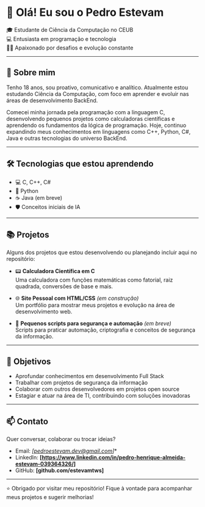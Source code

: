 # 👋 Olá! Eu sou o Pedro Estevam

🎓 Estudante de Ciência da Computação no CEUB  
💻 Entusiasta em programação e tecnologia  
🏋️‍♂️ Apaixonado por desafios e evolução constante

---

## 🚀 Sobre mim

Tenho 18 anos, sou proativo, comunicativo e analítico. Atualmente estou estudando Ciência da Computação, com foco em aprender e evoluir nas áreas de desenvolvimento BackEnd.

Comecei minha jornada pela programação com a linguagem C, desenvolvendo pequenos projetos como calculadoras científicas e aprendendo os fundamentos da lógica de programação. Hoje, continuo expandindo meus conhecimentos em linguagens como C++, Python, C#, Java e outras tecnologias do universo BackEnd.

---

## 🛠️ Tecnologias que estou aprendendo

- 💻 C, C++, C#
- 🐍 Python
- ☕ Java (em breve)
- 🛡️ Conceitos iniciais de IA

---

## 📚 Projetos

Alguns dos projetos que estou desenvolvendo ou planejando incluir aqui no repositório:

- 📟 **Calculadora Científica em C**  
  Uma calculadora com funções matemáticas como fatorial, raiz quadrada, conversões de base e mais.

- 🌐 **Site Pessoal com HTML/CSS** *(em construção)*  
  Um portfólio para mostrar meus projetos e evolução na área de desenvolvimento web.

- 🔐 **Pequenos scripts para segurança e automação** *(em breve)*  
  Scripts para praticar automação, criptografia e conceitos de segurança da informação.

---

## 🎯 Objetivos

- Aprofundar conhecimentos em desenvolvimento Full Stack
- Trabalhar com projetos de segurança da informação
- Colaborar com outros desenvolvedores em projetos open source
- Estagiar e atuar na área de TI, contribuindo com soluções inovadoras

---

## 📫 Contato

Quer conversar, colaborar ou trocar ideias?

- Email: *[pedroestevam.dev@gmail.com]**
- LinkedIn: **[https://www.linkedin.com/in/pedro-henrique-almeida-estevam-039364326/]**
- GitHub: **[github.com/estevamtws]**

---

⭐ Obrigado por visitar meu repositório! Fique à vontade para acompanhar meus projetos e sugerir melhorias!

